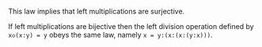This law implies that left multiplications are surjective.

If left multiplications are bijective then the left division operation defined by `x◇(x:y) = y` obeys the same law, namely `x = y:(x:(x:(y:x)))`.
